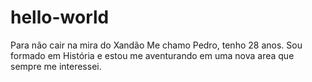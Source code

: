 # hello-world
Para não cair na mira do Xandão
Me chamo Pedro, tenho 28 anos. 
Sou formado em História e estou me aventurando em uma nova area que sempre me interessei. 
